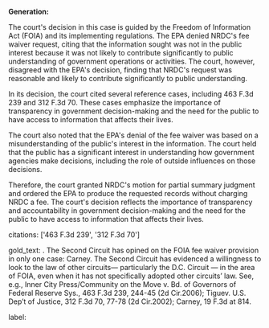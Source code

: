 **Generation:**


The court's decision in this case is guided by the Freedom of Information Act (FOIA) and its implementing regulations. The EPA denied NRDC's fee waiver request, citing that the information sought was not in the public interest because it was not likely to contribute significantly to public understanding of government operations or activities. The court, however, disagreed with the EPA's decision, finding that NRDC's request was reasonable and likely to contribute significantly to public understanding.

In its decision, the court cited several reference cases, including 463 F.3d 239 and 312 F.3d 70. These cases emphasize the importance of transparency in government decision-making and the need for the public to have access to information that affects their lives.

The court also noted that the EPA's denial of the fee waiver was based on a misunderstanding of the public's interest in the information. The court held that the public has a significant interest in understanding how government agencies make decisions, including the role of outside influences on those decisions.

Therefore, the court granted NRDC's motion for partial summary judgment and ordered the EPA to produce the requested records without charging NRDC a fee. The court's decision reflects the importance of transparency and accountability in government decision-making and the need for the public to have access to information that affects their lives.



citations: ['463 F.3d 239', '312 F.3d 70']

gold_text: . The Second Circuit has opined on the FOIA fee waiver provision in only one case: Carney. The Second Circuit has evidenced a willingness to look to the law of other circuits— particularly the D.C. Circuit — in the area of FOIA, even when it has not specifically adopted other circuits’ law. See, e.g., Inner City Press/Community on the Move v. Bd. of Governors of Federal Reserve Sys., 463 F.3d 239, 244-45 (2d Cir.2006); Tiguev. U.S. Dep’t of Justice, 312 F.3d 70, 77-78 (2d Cir.2002); Carney, 19 F.3d at 814.

label: 